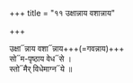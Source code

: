+++
title = "११ उक्षान्नाय वशान्नाय"

+++

उक्षा᳓न्नाय वशा᳓न्नाय+++(=गवन्नाय)+++  
सो᳓म-पृष्ठाय वेध᳓से ।  
स्तो᳓मैर् विधेमाग्न᳓ये ॥

